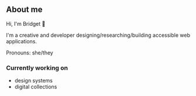 ## About me 

Hi, I'm Bridget 👋 

I'm a creative and developer designing/researching/building accessible web applications.

Pronouns: she/they

### Currently working on
 
- design systems
- digital collections

